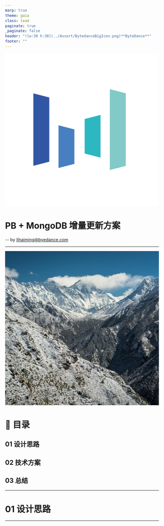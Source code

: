 ```yaml
---
marp: true
theme: gaia
class: lead
paginate: true
_paginate: false
header: "![w:30 h:30](../Assert/BytedanceBigIcon.png)**ByteDance**"
footer: ""
---
```

![w:300 h:300](../Assert/BytedanceBigIcon.png)

# **PB + MongoDB 增量更新方案**

-- by lihaiming@byedance.com

---
<!-- _class:  -->

![bg left:33%](../Assert/BagRound.jpg)

# **:file_folder: 目录**

## **01** 设计思路

## **02** 技术方案

## **03** 总结

---

# **01**  设计思路

---
<!-- _class: -->
<!-- _footer: 01. 设计思路 -->
